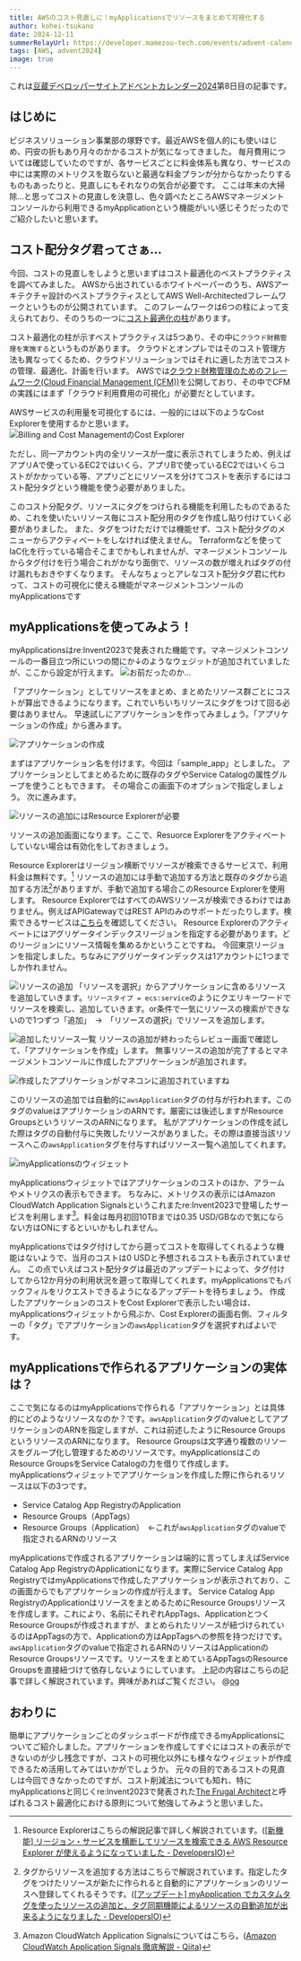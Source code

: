 ```yaml
---
title: AWSのコスト見直しに！myApplicationsでリソースをまとめて可視化する
author: kohei-tsukano
date: 2024-12-11
summerRelayUrl: https://developer.mamezou-tech.com/events/advent-calendar/2024/
tags: [AWS, advent2024]
image: true
---
```


これは[豆蔵デベロッパーサイトアドベントカレンダー2024](/events/advent-calendar/2024/)第8日目の記事です。

## はじめに

ビジネスソリューション事業部の塚野です。最近AWSを個人的にも使いはじめ、円安の折もあり月々のかかるコストが気になってきました。
毎月費用については確認していたのですが、各サービスごとに料金体系も異なり、サービスの中には実際のメトリクスを取らないと最適な料金プランが分からなかったりするものもあったりと、見直しにもそれなりの気合が必要です。
ここは年末の大掃除…と思ってコストの見直しを決意し、色々調べたところAWSマネージメントコンソールから利用できるmyApplicationという機能がいい感じそうだったのでご紹介したいと思います。

## コスト配分タグ君ってさぁ…

今回、コストの見直しをしようと思いまずはコスト最適化のベストプラクティスを調べてみました。
AWSから出されているホワイトペーパーのうち、AWSアーキテクチャ設計のベストプラクティスとしてAWS Well-Architectedフレームワークというものが公開されています。
このフレームワークは6つの柱によって支えられており、そのうちの一つに[コスト最適化の柱](https://docs.aws.amazon.com/ja_jp/wellarchitected/latest/cost-optimization-pillar/welcome.html?ref=wellarchitected-wp)があります。

コスト最適化の柱が示すベストプラクティスは5つあり、その中に`クラウド財務管理を実施する`というものがあります。
クラウドとオンプレではそのコスト管理方法も異なってくるため、クラウドソリューションではそれに適した方法でコストの管理、最適化、計画を行います。
AWSでは[クラウド財務管理のためのフレームワーク(Cloud Financial Management (CFM))](https://aws.amazon.com/jp/blogs/news/aws-cost-optimization-guidebook/)を公開しており、その中でCFMの実践にはまず「クラウド利用費用の可視化」が必要だとしています。

AWSサービスの利用量を可視化するには、一般的には以下のようなCost Explorerを使用するかと思います。
![Billing and Cost ManagementのCost Explorer](https://i.gyazo.com/febee5bacb05270c6331c51683422bbd.png)

ただし、同一アカウント内の全リソースが一度に表示されてしまうため、例えばアプリAで使っているEC2ではいくら、アプリBで使っているEC2ではいくらコストがかかっている等、アプリごとにリソースを分けてコストを表示するにはコスト配分タグという機能を使う必要がありました。

このコスト分配タグ、リソースにタグをつけられる機能を利用したものであるため、これを使いたいリソース毎にコスト配分用のタグを作成し貼り付けていく必要がありました。
また、タグをつけただけでは機能せず、コスト配分タグのメニューからアクティベートをしなければ使えません。
Terraformなどを使ってIaC化を行っている場合そこまでかもしれませんが、マネージメントコンソールからタグ付けを行う場合これがかなり面倒で、リソースの数が増えればタグの付け漏れもおきやすくなります。
そんなちょっとアレなコスト配分タグ君に代わって、コストの可視化に使える機能がマネージメントコンソールのmyApplicationsです

## myApplicationsを使ってみよう！

myApplicationsはre:Invent2023で発表された機能です。マネージメントコンソールの一番目立つ所にいつの間にか↓のようなウェジットが追加されていましたが、ここから設定が行えます。
![お前だったのか…](https://i.gyazo.com/76ad0c9dd4dd0481af78ba1276ee36c7.png)

「アプリケーション」としてリソースをまとめ、まとめたリソース群ごとにコストが算出できるようになります。これでいちいちリソースにタグをつけて回る必要はありません。
早速試しにアプリケーションを作ってみましょう。「アプリケーションの作成」から進みます。

![アプリケーションの作成](https://i.gyazo.com/fcef7305ff2191b3efd2033dc357c0c4.png)

まずはアプリケーション名を付けます。今回は「sample_app」としました。
アプリケーションとしてまとめるために既存のタグやService Catalogの属性グループを使うこともできます。
その場合この画面下のオプションで指定しましょう。
次に進みます。

![リソースの追加にはResource Explorerが必要](https://i.gyazo.com/277e54956dedb612287172f708fd9091.png)

リソースの追加画面になります。ここで、Resuorce Explorerをアクティベートしていない場合は有効化をしておきましょう。

Resource Explorerはリージョン横断でリソースが検索できるサービスで、利用料金は無料です。[^2]
リソースの追加には手動で追加する方法と既存のタグから追加する方法[^3]がありますが、手動で追加する場合このResource Explorerを使用します。
Resource ExplorerではすべてのAWSリソースが検索できるわけではありません。例えばAPIGatewayではREST APIのみのサポートだったりします。検索できるサービスは[こちら](https://docs.aws.amazon.com/ja_jp/resource-explorer/latest/userguide/supported-resource-types.html?icmp=docs_re_console_supported-resource-types)を確認してください。
Resource Explorerのアクティベートにはアグリゲータインデックスリージョンを指定する必要があります。どのリージョンにリソース情報を集めるかということですね。
今回東京リージョンを指定しました。ちなみにアグリゲータインデックスは1アカウントに1つまでしか作れません。

![リソースの追加](https://i.gyazo.com/373fea5623c68e012147520a480e6b41.png)
「リソースを選択」からアプリケーションに含めるリソースを追加していきます。`リソースタイプ = ecs:service`のようにクエリキーワードでリソースを検索し、追加していきます。or条件で一気にリソースの検索ができないので1つずつ「追加」　→　「リソースの選択」でリソースを追加します。

![追加したリソース一覧](https://i.gyazo.com/1f230200deab225b7b044eb58f1e42e0.png)
リソースの追加が終わったらレビュー画面で確認して、「アプリケーションを作成」します。
無事リソースの追加が完了するとマネージメントコンソールに作成したアプリケーションが追加されます。

![作成したアプリケーションがマネコンに追加されていますね](https://i.gyazo.com/f1cf7e1625a7e9bd0e28bb17fc070e00.png)

このリソースの追加では自動的に`awsApplication`タグの付与が行われます。このタグのvalueはアプリケーションのARNです。厳密には後述しますがResource GroupsというリソースのARNになります。
私がアプリケーションの作成を試した際はタグの自動付与に失敗したリソースがありました。その際は直接当該リソースへこの`awsApplication`タグを付与すればリソース一覧へ追加してくれます。

![myApplicationsのウィジェット](https://i.gyazo.com/0255fc963ab067d450d2ad8c3df16f07.png)

myApplicationsウィジェットではアプリケーションのコストのほか、アラームやメトリクスの表示もできます。
ちなみに、メトリクスの表示にはAmazon CloudWatch Application Signalsというこれまたre:Invent2023で登場したサービスを利用します[^4]。料金は毎月初回10TBまでは0.35 USD/GBなので気にならない方はONにするといいかもしれません。

myApplicationsではタグ付けしてから遡ってコストを取得してくれるような機能はないようで、当月のコストは0 USDと予想されるコストも表示されていません。
この点でいえばコスト配分タグは最近のアップデートによって、タグ付けしてから12か月分の利用状況を遡って取得してくれます。myApplicationsでもバックフィルをリクエストできるようになるアップデートを待ちましょう。
作成したアプリケーションのコストをCost Explorerで表示したい場合は、myApplicationsウィジェットから飛ぶか、Cost Explorerの画面右側、フィルターの「タグ」でアプリケーションの`awsApplication`タグを選択すればよいです。

[^2]:Resource Explorerはこちらの解説記事で詳しく解説されています。([[新機能] リージョン・サービスを横断してリソースを検索できる AWS Resource Explorer が使えるようになっていました - DevelopersIO](https://dev.classmethod.jp/articles/aws-resource-explorer-new/))
[^3]:タグからリソースを追加する方法はこちらで解説されています。指定したタグをつけたリソースが新たに作られると自動的にアプリケーションのリソースへ登録してくれるそうです。([[アップデート] myApplication でカスタムタグを使ったリソースの追加と、タグ同期機能によるリソースの自動追加が出来るようになりました - DevelopersIO](https://dev.classmethod.jp/articles/myapplications-tag-sync/))
[^4]:Amazon CloudWatch Application Signalsについてはこちら。([Amazon CloudWatch Application Signals 徹底解説 - Qiita](https://qiita.com/AoTo0330/items/4d3cf0f6126f1a2a76c5))

## myApplicationsで作られるアプリケーションの実体は？

ここで気になるのはmyApplicationsで作られる「アプリケーション」とは具体的にどのようなリソースなのか？です。`awsApplication`タグのvalueとしてアプリケーションのARNを指定しますが、これは前述したようにResource GroupsというリソースのARNになります。
Resource Groupsは文字通り複数のリソースをグループ化し管理するためのリソースです。myApplicationsはこのResource GroupsをService Catalogの力を借りて作成します。
myApplicationsウィジェットでアプリケーションを作成した際に作られるリソースは以下の3つです。

- Service Catalog App RegistryのApplication
- Resource Groups（AppTags）
- Resource Groups（Application）　←これが`awsApplication`タグのvalueで指定されるARNのリソース

myApplicationsで作成されるアプリケーションは端的に言ってしまえばService Catalog App RegistryのApplicationになります。実際にService Catalog App RegistryではmyApplicationsで作成したアプリケーションが表示されており、この画面からでもアプリケーションの作成が行えます。
Service Catalog App RegistryのApplicationはリソースをまとめるためにResource Groupsリソースを作成します。これにより、名前にそれぞれAppTags、ApplicationとつくResource Groupsが作成されますが、まとめられたリソースが紐づけられているのはAppTagsの方で、Applicationの方はAppTagsへの参照を持つだけです。
`awsApplication`タグのvalueで指定されるARNのリソースはApplicationのResource Groupsリソースです。リソースをまとめているAppTagsのResource Groupsを直接紐づけて依存しないようにしています。
上記の内容はこちらの記事で詳しく解説されています。興味があればご覧ください。
@[og](https://qiita.com/hiramax/items/00dd304a311ba40acc63)

## おわりに

簡単にアプリケーションごとのダッシュボードが作成できるmyApplicationsについてご紹介しました。アプリケーションを作成してすぐにはコストの表示ができないのが少し残念ですが、コストの可視化以外にも様々なウィジェットが作成できるため活用してみてはいかがでしょうか。
元々の目的であるコストの見直しは今回できなかったのですが、コスト削減法についても知れ、特にmyApplicationsと同じくre:Invent2023で発表された[The Frugal Architect](https://thefrugalarchitect.com/laws/)と呼ばれるコスト最適化における原則について勉強してみようと思いました。

